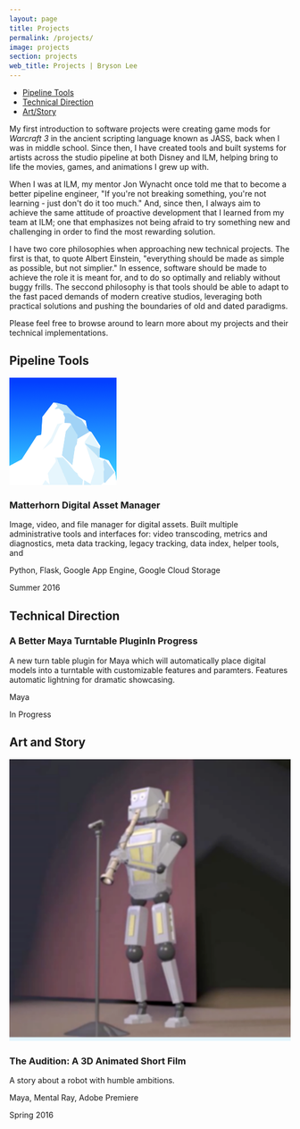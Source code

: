 ```yaml
---
layout: page
title: Projects
permalink: /projects/
image: projects
section: projects
web_title: Projects | Bryson Lee
---
```



* [Pipeline Tools](#pipeline-tools)
* [Technical Direction](#technical-direction)
* [Art/Story](#art-and-story)


My first introduction to software projects were creating game mods for *Warcraft 3* in the ancient scripting language known as JASS, back when I was in middle school. Since then, I have created tools and built systems for artists across the studio pipeline at both Disney and ILM, helping bring to life the movies, games, and animations I grew up with. 

When I was at ILM, my mentor Jon Wynacht once told me that to become a better pipeline engineer, "If you're not breaking something, you're not learning - just don't do it too much." And, since then, I always aim to achieve the same attitude of proactive development that I learned from my team at ILM; one that emphasizes not being afraid to try something new and challenging in order to find the most rewarding solution. 

I have two core philosophies when approaching new technical projects. The first is that, to quote Albert Einstein, "everything should be made as simple as possible, but not simplier." In essence, software should be made to achieve the role it is meant for, and to do so optimally and reliably without buggy frills. The seccond philosophy is that tools should be able to adapt to the fast paced demands of modern creative studios, leveraging both practical solutions and pushing the boundaries of old and dated paradigms.

Please feel free to browse around to learn more about my projects and their technical implementations.

## Pipeline Tools
<div class="project-entry d-flex">
  <img class="align-self-start hidden-xs-down" src="/assets/img/matterhorn_square.png">
  <div class="align-self-start">
    <h3 class="project-title">Matterhorn Digital Asset Manager</h3>
    <p>Image, video, and file manager for digital assets. Built multiple administrative tools and interfaces for: video transcoding, metrics and diagnostics, meta data tracking, legacy tracking, data index, helper tools, and</p>
    <p class="project-annotation"><i class="fa fa-file-code-o"></i>Python, Flask, Google App Engine, Google Cloud Storage</p>
    <p class="project-annotation"><i class="fa fa-calendar-o"></i>Summer 2016</p>
  </div>
</div>

## Technical Direction
<div class="project-entry d-flex">
  <div class="align-self-start">
    <h3 class="project-title">A Better Maya Turntable Plugin<span class="badge">In Progress</span></h3>
    <p>A new turn table plugin for Maya which will automatically place digital models into a turntable with customizable features and paramters. Features automatic lightning for dramatic showcasing.</p>
    <p class="project-annotation"><i class="fa fa-file-code-o"></i>Maya</p>
    <p class="project-annotation"><i class="fa fa-calendar-o"></i>In Progress</p>
  </div>
</div>

## Art and Story
<div class="project-entry d-flex">
  <img class="align-self-start hidden-xs-down" src="/assets/img/audition_square.png">
  <div class="align-self-start">
    <h3 class="project-title">The Audition: A 3D Animated Short Film</h3>
    <p>A story about a robot with humble ambitions.</p>
    <p class="project-annotation"><i class="fa fa-file-code-o"></i>Maya, Mental Ray, Adobe Premiere</p>
    <p class="project-annotation"><i class="fa fa-calendar-o"></i>Spring 2016</p>
  </div>
</div>

